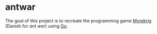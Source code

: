 antwar
======

The goal of this project is to recreate the programming game [Myrekrig](http://myrekrig.dk) (Danish for *ant war*) using [Go](http://golang.org).
